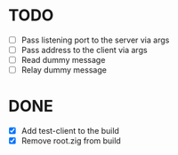 # TODO

- [ ] Pass listening port to the server via args
- [ ] Pass address to the client via args
- [ ] Read dummy message
- [ ] Relay dummy message

# DONE

- [x] Add test-client to the build
- [x] Remove root.zig from build
